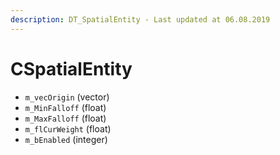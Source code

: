 ```yaml
---
description: DT_SpatialEntity - Last updated at 06.08.2019
---
```


# CSpatialEntity


* `m_vecOrigin` (vector)
* `m_MinFalloff` (float)
* `m_MaxFalloff` (float)
* `m_flCurWeight` (float)
* `m_bEnabled` (integer)